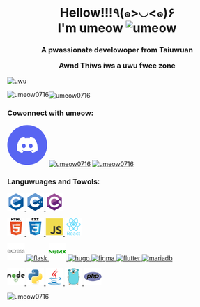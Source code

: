 <h1 align="center">
  Hellow!!!٩(๑>◡<๑)۶ <br/>
  I'm umeow
  <img src="https://i.imgur.com/bCGoJPa.jpg" alt="umeow" height="32" width="32" />
</h1>

<h3 align="center">
  <p>A pwassionate develowoper from Taiuwuan</p>
  <p>Awnd Thiws iws a uwu fwee zone</p>
</h3>

<a href="https://zh.wikipedia.org/zh-tw/UwU" target="_blank" rel="noreferrer">
  <img src="https://i.imgur.com/Om2oF9F.jpg" alt="uwu" height="128" width="128" />
</a>

<p>
  <img align="left" src="https://github-readme-stats.vercel.app/api/top-langs?username=umeow0716&show_icons=true&locale=en&layout=compact" alt="umeow0716" />
  <img align="center" src="https://github-readme-stats.vercel.app/api?username=umeow0716&show_icons=true&locale=en" alt="umeow0716" />
</p>

<h3 align="left">Cowonnect with umeow:</h3>
<p align="left">
  <a href="https://discordapp.com/users/510683520520290315" target="_blank"><svg fill="none" height="93" viewBox="0 0 92 93" width="92" xmlns="http://www.w3.org/2000/svg"><rect fill="#5865f2" height="91.5618" rx="45.7809" width="91.5618" y=".561523"/><path d="m62.4748 31.3352c5.3952 7.9886 8.0596 16.9995 7.0636 27.3732-.0042.0439-.0269.0842-.0627.1106-4.0857 3.0213-8.0441 4.8549-11.947 6.0708-.0304.0093-.063.0088-.093-.0014-.0301-.0103-.0563-.0297-.0748-.0557-.9017-1.2635-1.721-2.5955-2.4388-3.9943-.0412-.0824-.0035-.1816.0812-.2141 1.3012-.4937 2.5385-1.0854 3.7286-1.786.0937-.0554.0997-.1907.0131-.2556-.2526-.1888-.5028-.3873-.7422-.5858-.0448-.0366-.1051-.0439-.1559-.0192-7.7264 3.5932-16.1903 3.5932-24.008 0-.0508-.0228-.1111-.015-.1547.0211-.2388.1984-.4896.3951-.7398.5839-.0866.0649-.0795.2002.0149.2556 1.1901.6873 2.4274 1.2923 3.7267 1.7884.0842.0325.1242.1293.0824.2117-.7022 1.4006-1.5215 2.7326-2.4399 3.9961-.04.0511-.1057.0746-.1678.0553-3.8844-1.2159-7.8428-3.0495-11.9285-6.0708-.034-.0264-.0585-.0685-.0621-.1124-.8324-8.9731.8641-18.0586 7.057-27.3732.015-.0246.0377-.0439.0639-.0553 3.0473-1.4084 6.3118-2.4446 9.7239-3.0363.0621-.0096.1242.0192.1564.0746.4216.7517.9035 1.7157 1.2296 2.5035 3.5965-.5533 7.2493-.5533 10.9211 0 .326-.771.7912-1.7518 1.211-2.5035.0149-.0275.0381-.0495.0662-.0629s.0597-.0175.0902-.0117c3.4139.5935 6.6785 1.6297 9.7233 3.0363.0268.0114.0489.0307.0621.0571zm-20.2455 17.0609c.0376-2.6527-1.8828-4.8477-4.2934-4.8477-2.391 0-4.2929 2.1758-4.2929 4.8477 0 2.6713 1.9395 4.847 4.2929 4.847 2.3915 0 4.2934-2.1757 4.2934-4.847zm15.8732 0c.0376-2.6527-1.8828-4.8477-4.2928-4.8477-2.3916 0-4.2935 2.1758-4.2935 4.8477 0 2.6713 1.9395 4.847 4.2935 4.847 2.41 0 4.2928-2.1757 4.2928-4.847z" fill="#fff"/></svg></a>
  <a href="https://instagram.com/umeow0716" target="_blank"><img align="center" src="https://raw.githubusercontent.com/rahuldkjain/github-profile-readme-generator/master/src/images/icons/Social/instagram.svg" alt="umeow0716" height="30" width="40" /></a>
  <a href="https://twitter.com/umeow0716" target="_blank"><img align="center" src="https://raw.githubusercontent.com/rahuldkjain/github-profile-readme-generator/master/src/images/icons/Social/twitter.svg" alt="umeow0716" height="30" width="40" /></a>
</p>

<h3 align="left">Languwuages and Towols:</h3>
<p align="left">
  <a href="https://www.cprogramming.com/" target="_blank" rel="noreferrer"> 
    <img src="https://raw.githubusercontent.com/devicons/devicon/master/icons/c/c-original.svg" alt="c" width="40" height="40"/> 
  </a>

  <a href="https://www.w3schools.com/cpp/" target="_blank" rel="noreferrer">
    <img src="https://raw.githubusercontent.com/devicons/devicon/master/icons/cplusplus/cplusplus-original.svg" alt="cplusplus" width="40" height="40"/>
  </a>

  <a href="https://www.w3schools.com/cs/" target="_blank" rel="noreferrer">
    <img src="https://raw.githubusercontent.com/devicons/devicon/master/icons/csharp/csharp-original.svg" alt="csharp" width="40" height="40"/>
  </a>
</p>

<p align="left"> 
  <a href="https://www.w3.org/html/" target="_blank" rel="noreferrer">
    <img src="https://raw.githubusercontent.com/devicons/devicon/master/icons/html5/html5-original-wordmark.svg" alt="html5" width="40" height="40"/>
  </a>

  <a href="https://www.w3schools.com/css/" target="_blank" rel="noreferrer">
    <img src="https://raw.githubusercontent.com/devicons/devicon/master/icons/css3/css3-original-wordmark.svg" alt="css3" width="40" height="40"/>
  </a>

  <a href="https://developer.mozilla.org/en-US/docs/Web/JavaScript" target="_blank" rel="noreferrer">
    <img src="https://raw.githubusercontent.com/devicons/devicon/master/icons/javascript/javascript-original.svg" alt="javascript" width="40" height="40"/>
  </a>

  <a href="https://reactjs.org/" target="_blank" rel="noreferrer">
    <img src="https://raw.githubusercontent.com/devicons/devicon/master/icons/react/react-original-wordmark.svg" alt="react" width="40" height="40"/>
  </a>
</p>

<p align="left">
  <a href="https://expressjs.com" target="_blank" rel="noreferrer">
    <img src="https://raw.githubusercontent.com/devicons/devicon/master/icons/express/express-original-wordmark.svg" alt="express" width="40" height="40"/>
  </a>

  <a href="https://flask.palletsprojects.com/" target="_blank" rel="noreferrer">
    <img src="https://www.vectorlogo.zone/logos/pocoo_flask/pocoo_flask-icon.svg" alt="flask" width="40" height="40"/>
  </a>

  <a href="https://www.nginx.com" target="_blank" rel="noreferrer">
    <img src="https://raw.githubusercontent.com/devicons/devicon/master/icons/nginx/nginx-original.svg" alt="nginx" width="40" height="40"/>
  </a>

  <a href="https://gohugo.io/" target="_blank" rel="noreferrer">
    <img src="https://api.iconify.design/logos-hugo.svg" alt="hugo" width="40" height="40"/>
  </a>

  <a href="https://www.figma.com/" target="_blank" rel="noreferrer">
    <img src="https://www.vectorlogo.zone/logos/figma/figma-icon.svg" alt="figma" width="40" height="40"/>
  </a>

  <a href="https://flutter.dev" target="_blank" rel="noreferrer">
    <img src="https://www.vectorlogo.zone/logos/flutterio/flutterio-icon.svg" alt="flutter" width="40" height="40"/>
  </a>

  <a href="https://mariadb.org/" target="_blank" rel="noreferrer">
    <img src="https://www.vectorlogo.zone/logos/mariadb/mariadb-icon.svg" alt="mariadb" width="40" height="40"/>
  </a>
</p>

<p align="left">
  <a href="https://nodejs.org" target="_blank" rel="noreferrer">
    <img src="https://raw.githubusercontent.com/devicons/devicon/master/icons/nodejs/nodejs-original-wordmark.svg" alt="nodejs" width="40" height="40"/>
  </a>

  <a href="https://www.python.org" target="_blank" rel="noreferrer">
    <img src="https://raw.githubusercontent.com/devicons/devicon/master/icons/python/python-original.svg" alt="python" width="40" height="40"/>
  </a>

  <a href="https://www.java.com" target="_blank" rel="noreferrer">
    <img src="https://raw.githubusercontent.com/devicons/devicon/master/icons/java/java-original.svg" alt="java" width="40" height="40"/>
  </a>

  <a href="https://golang.org" target="_blank" rel="noreferrer">
    <img src="https://raw.githubusercontent.com/devicons/devicon/master/icons/go/go-original.svg" alt="go" width="40" height="40"/>
  </a>

  <a href="https://www.php.net" target="_blank" rel="noreferrer">
    <img src="https://raw.githubusercontent.com/devicons/devicon/master/icons/php/php-original.svg" alt="php" width="40" height="40"/>
  </a>
</p>

<p align="left">
  <img
    src="https://komarev.com/ghpvc/?username=umeow0716&color=ff69b4&style=for-the-badge" alt="umeow0716"
  />
</p>
